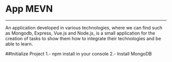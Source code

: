 # App MEVN
***
An application developed in various technologies, where we can find such as Mongodb, 
Express, Vue.js and Node.js, is a small application for the creation of tasks to show them
how to integrate their technologies and be able to learn.

##Initialize Project
1.- npm install in your console
2.- Install MongoDB

